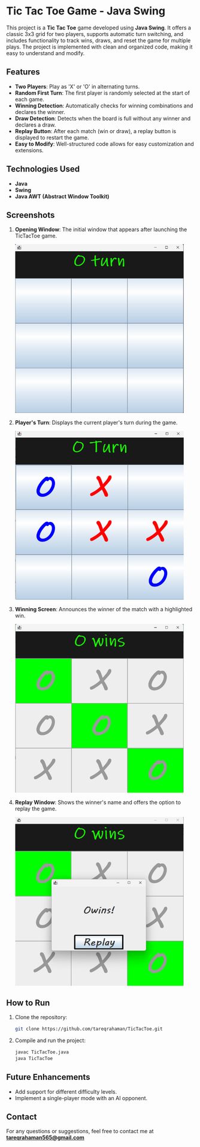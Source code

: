 # Tic Tac Toe Game - Java Swing

This project is a **Tic Tac Toe** game developed using **Java Swing**. It offers a classic 3x3 grid for two players, supports automatic turn switching, and includes functionality to track wins, draws, and reset the game for multiple plays. The project is implemented with clean and organized code, making it easy to understand and modify.

## Features

- **Two Players**: Play as 'X' or 'O' in alternating turns.
- **Random First Turn**: The first player is randomly selected at the start of each game.
- **Winning Detection**: Automatically checks for winning combinations and declares the winner.
- **Draw Detection**: Detects when the board is full without any winner and declares a draw.
- **Replay Button**: After each match (win or draw), a replay button is displayed to restart the game.
- **Easy to Modify**: Well-structured code allows for easy customization and extensions.

## Technologies Used

- **Java**
- **Swing**
- **Java AWT (Abstract Window Toolkit)**

## Screenshots

1. **Opening Window**: The initial window that appears after launching the TicTacToe game.
   
   <img src="https://github.com/tareqrahaman/TicTacToe/blob/main/img-src/s1.png" width="450" height="450" />
   
2. **Player's Turn**: Displays the current player's turn during the game.
   
   <img src="https://github.com/tareqrahaman/TicTacToe/blob/main/img-src/s2.png" width="450" height="450" />
   
3. **Winning Screen**: Announces the winner of the match with a highlighted win.
   
   <img src="https://github.com/tareqrahaman/TicTacToe/blob/main/img-src/s3.png" width="450" height="450" />
   
4. **Replay Window**: Shows the winner's name and offers the option to replay the game.
   
   <img src="https://github.com/tareqrahaman/TicTacToe/blob/main/img-src/s4.png" width="450" height="450" />

## How to Run

1. Clone the repository:
   ```bash
   git clone https://github.com/tareqrahaman/TicTacToe.git
2. Compile and run the project:
   ```bash
   javac TicTacToe.java
   java TicTacToe

## Future Enhancements

- Add support for different difficulty levels.
- Implement a single-player mode with an AI opponent.

## Contact
For any questions or suggestions, feel free to contact me at **tareqrahaman565@gmail.com**
   

